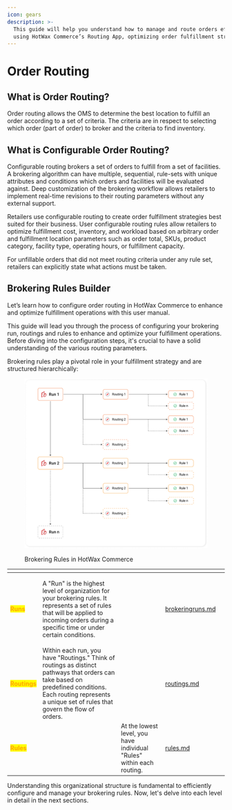 ```yaml
---
icon: gears
description: >-
  This guide will help you understand how to manage and route orders efficiently
  using HotWax Commerce’s Routing App, optimizing order fulfillment strategies.
---
```


# Order Routing

## What is Order Routing?

Order routing allows the OMS to determine the best location to fulfill an order according to a set of criteria. The criteria are in respect to selecting which order (part of order) to broker and the criteria to find inventory.

## What is Configurable Order Routing?

Configurable routing brokers a set of orders to fulfill from a set of facilities. A brokering algorithm can have multiple, sequential, rule-sets with unique attributes and conditions which orders and facilities will be evaluated against. Deep customization of the brokering workflow allows retailers to implement real-time revisions to their routing parameters without any external support.

Retailers use configurable routing to create order fulfillment strategies best suited for their business. User configurable routing rules allow retailers to optimize fulfillment cost, inventory, and workload based on arbitrary order and fulfillment location parameters such as order total, SKUs, product category, facility type, operating hours, or fulfillment capacity.

For unfillable orders that did not meet routing criteria under any rule set, retailers can explicitly state what actions must be taken.

## Brokering Rules Builder

Let’s learn how to configure order routing in HotWax Commerce to enhance and optimize fulfillment operations with this user manual.

This guide will lead you through the process of configuring your brokering run, routings and rules to enhance and optimize your fulfillment operations. Before diving into the configuration steps, it's crucial to have a solid understanding of the various routing parameters.

Brokering rules play a pivotal role in your fulfillment strategy and are structured hierarchically:

<figure><img src="../.gitbook/assets/HotWax Commerce Order Routing.png" alt=""><figcaption><p>Brokering Rules in HotWax Commerce</p></figcaption></figure>

<table data-view="cards"><thead><tr><th></th><th></th><th></th><th data-hidden data-card-target data-type="content-ref"></th><th data-hidden data-card-cover data-type="files"></th></tr></thead><tbody><tr><td><mark style="color:orange;"><strong>Runs</strong></mark>  </td><td><p></p><p>A "Run" is the highest level of organization for your brokering rules. It represents a set of rules that will be applied to incoming orders during a specific time or under certain conditions.</p></td><td></td><td><a href="brokeringruns.md">brokeringruns.md</a></td><td></td></tr><tr><td><p><mark style="color:orange;"><strong>Routings</strong></mark></p><p></p></td><td>Within each run, you have "Routings." Think of routings as distinct pathways that orders can take based on predefined conditions. Each routing represents a unique set of rules that govern the flow of orders.</td><td></td><td><a href="routings.md">routings.md</a></td><td></td></tr><tr><td><mark style="color:orange;"><strong>Rules</strong></mark></td><td></td><td>At the lowest level, you have individual "Rules" within each routing.</td><td><a href="rules.md">rules.md</a></td><td></td></tr></tbody></table>

Understanding this organizational structure is fundamental to efficiently configure and manage your brokering rules. Now, let's delve into each level in detail in the next sections.
